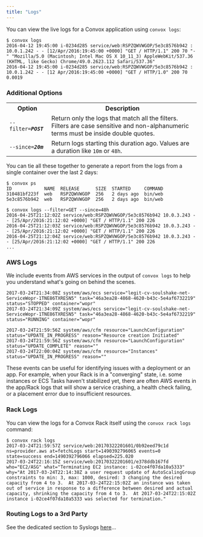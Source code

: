 ```yaml
---
title: "Logs"
---
```


You can view the live logs for a Convox application using `convox logs`:

    $ convox logs
    2016-04-12 19:45:00 i-0234d285 service/web:RSPZQWVWGOP/5e3c8576b942 : 10.0.1.242 - - [12/Apr/2016:19:45:00 +0000] "GET / HTTP/1.1" 200 70 "-" "Mozilla/5.0 (Macintosh; Intel Mac OS X 10_11_3) AppleWebKit/537.36 (KHTML, like Gecko) Chrome/49.0.2623.112 Safari/537.36"
    2016-04-12 19:45:00 i-0234d285 service/web:RSPZQWVWGOP/5e3c8576b942 : 10.0.1.242 - - [12 Apr/2016:19:45:00 +0000] "GET / HTTP/1.0" 200 70 0.0019

### Additional Options

<table>
  <tr><th>Option</th><th>Description</th></tr>
  <tr><td nowrap><code>--filter=<b><i>POST</i></b></code></td><td>Return only the logs that match all the filters. Filters are case sensitive and non-alphanumeric terms must be inside double quotes.</td></tr>
  <tr><td nowrap><code>--since=<b><i>20m</i></b></code></td><td>Return logs starting this duration ago. Values are a duration like <code>10m</code> or <code>48h</code>.</td></tr>
</table>

You can tie all these together to generate a report from the logs from a single container over the last 2 days:

    $ convox ps
    ID            NAME  RELEASE      SIZE  STARTED     COMMAND
    310481bf223f  web   RSPZQWVWGOP  256   2 days ago  bin/web
    5e3c8576b942  web   RSPZQWVWGOP  256   2 days ago  bin/web

    $ convox logs --filter=GET --since=48h
    2016-04-25T21:12:02Z service/web:RSPZQWVWGOP/5e3c8576b942 10.0.3.243 - - [25/Apr/2016:21:12:02 +0000] "GET / HTTP/1.1" 200 226
    2016-04-25T21:12:03Z service/web:RSPZQWVWGOP/5e3c8576b942 10.0.3.243 - - [25/Apr/2016:21:12:02 +0000] "GET / HTTP/1.1" 200 226
    2016-04-25T21:12:04Z service/web:RSPZQWVWGOP/5e3c8576b942 10.0.3.243 - - [25/Apr/2016:21:12:02 +0000] "GET / HTTP/1.1" 200 226
    ...

### AWS Logs

We include events from AWS services in the output of `convox logs` to help you understand what's going on behind the scenes.

    2017-03-24T21:34:08Z system/aws/ecs service="legit-cv-soulshake-net-ServiceWopr-1TNE86TXRESN5" task="46a3ea28-4868-4620-b43c-5e4af6732219" status="STOPPED" container="wopr"
    2017-03-24T21:34:09Z system/aws/ecs service="legit-cv-soulshake-net-ServiceWopr-1TNE86TXRESN5" task="46a3ea28-4868-4620-b43c-5e4af6732219" status="RUNNING" container="wopr"

    2017-03-24T21:59:56Z system/aws/cfm resource="LaunchConfiguration" status="UPDATE_IN_PROGRESS" reason="Resource creation Initiated"
    2017-03-24T21:59:56Z system/aws/cfm resource="LaunchConfiguration" status="UPDATE_COMPLETE" reason=""
    2017-03-24T22:00:04Z system/aws/cfm resource="Instances" status="UPDATE_IN_PROGRESS" reason=""

These events can be useful for identifying issues with a deployment or an app. For example, when your Rack is in a "converging" state, i.e. some instances or ECS Tasks haven't stabilized yet, there are often AWS events in the app/Rack logs that will show a service crashing, a health check failing, or a placement error due to insufficient resources.

### Rack Logs

You can view the logs for a Convox Rack itself using the `convox rack logs` command:

    $ convox rack logs
    2017-03-24T21:59:57Z service/web:20170322201601/0b92eed79c1d ns=provider.aws at=fetchLogs start=1490392796065 events=0 state=success end=1490392796066 elapsed=225.020
    2017-03-24T22:16:15Z service/web:20170322201601/e378ddb167fd who="EC2/ASG" what="Terminating EC2 instance: i-02ce4f07da10a5333" why="At 2017-03-24T22:14:38Z a user request update of AutoScalingGroup constraints to min: 3, max: 1000, desired: 3 changing the desired capacity from 4 to 3.  At 2017-03-24T22:15:02Z an instance was taken out of service in response to a difference between desired and actual capacity, shrinking the capacity from 4 to 3.  At 2017-03-24T22:15:02Z instance i-02ce4f07da10a5333 was selected for termination."

### Routing Logs to a 3rd Party

See the dedicated section to Syslogs [here](/deployment/syslogs)...


